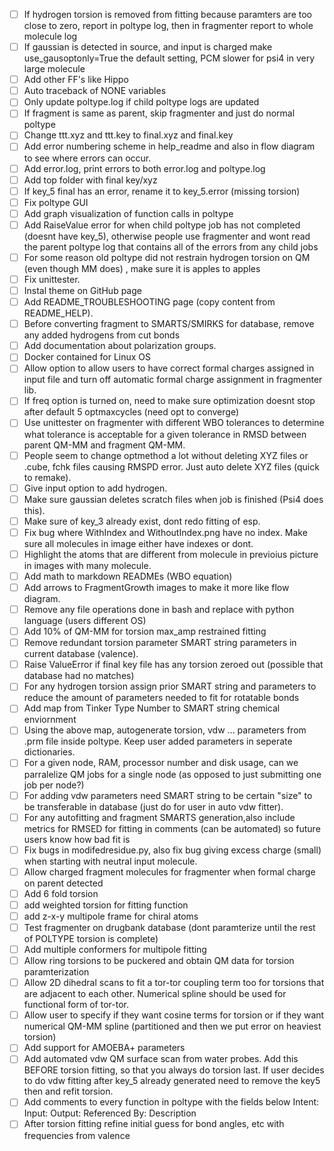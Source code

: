 * [ ] If hydrogen torsion is removed from fitting because paramters are too close to zero, report in poltype log, then in fragmenter report to whole molecule log
* [ ] If gaussian is detected in source, and input is charged make use_gausoptonly=True the default setting, PCM slower for psi4 in very large molecule
* [ ] Add other FF's like Hippo
* [ ] Auto traceback of NONE variables
* [ ] Only update poltype.log if child poltype logs are updated
* [ ] If fragment is same as parent, skip fragmenter and just do normal poltype
* [ ] Change ttt.xyz and ttt.key to final.xyz and final.key
* [ ] Add error numbering scheme in help_readme and also in flow diagram to see where errors can occur.
* [ ] Add error.log, print errors to both error.log and poltype.log
* [ ] Add top folder with final key/xyz
* [ ] If key_5 final has an error, rename it to key_5.error (missing torsion)
* [ ] Fix poltype GUI
* [ ] Add graph visualization of function calls in poltype
* [ ] Add RaiseValue error for when child poltype job has not completed (doesnt have key_5), otherwise people use fragmenter and wont read the parent poltype log that contains all of the errors from any child jobs
* [ ] For some reason old poltype did not restrain hydrogen torsion on QM (even though MM does) , make sure it is apples to apples
* [ ] Fix unittester.
* [ ] Instal theme on GitHub page
* [ ] Add README_TROUBLESHOOTING page (copy content from README_HELP). 
* [ ] Before converting fragment to SMARTS/SMIRKS for database, remove any added hydrogens from cut bonds
* [ ] Add documentation about polarization groups.
* [ ] Docker contained for Linux OS
* [ ] Allow option to allow users to have correct formal charges assigned in input file and turn off automatic formal charge assignment in fragmenter lib.
* [ ] If freq option is turned on, need to make sure optimization doesnt stop after default 5 optmaxcycles (need opt to converge)
* [ ] Use unittester on fragmenter with different WBO tolerances to determine what tolerance is acceptable for a given tolerance in RMSD between parent QM-MM and fragment QM-MM. 
* [ ] People seem to change optmethod a lot without deleting XYZ files or .cube, fchk files causing RMSPD error. Just auto delete XYZ files (quick to remake). 
* [ ] Give input option to add hydrogen.
* [ ] Make sure gaussian deletes scratch files when job is finished (Psi4 does this).
* [ ] Make sure of key_3 already exist, dont redo fitting of esp.
* [ ] Fix bug where WithIndex and WithoutIndex.png have no index. Make sure all molecules in image either have indexes or dont. 
* [ ] Highlight the atoms that are different from molecule in previoius picture in images with many molecule.
* [ ] Add math to markdown READMEs (WBO equation)
* [ ] Add arrows to FragmentGrowth images to make it more like flow diagram.
* [ ] Remove any file operations done in bash and replace with python language (users different OS)
* [ ] Add 10% of QM-MM for torsion max_amp restrained fitting
* [ ] Remove redundant torsion parameter SMART string parameters in current database (valence).
* [ ] Raise ValueError if final key file has any torsion zeroed out (possible that database had no matches)
* [ ] For any hydrogen torsion assign prior SMART string and parameters to reduce the amount of parameters needed to fit for rotatable bonds
* [ ] Add map from Tinker Type Number to SMART string chemical enviornment
* [ ] Using the above map, autogenerate torsion, vdw ... parameters from .prm file inside poltype. Keep user added parameters in seperate dictionaries. 
* [ ] For a given node, RAM, processor number and disk usage, can we parralelize QM jobs for a single node (as opposed to just submitting one job per node?)
* [ ] For adding vdw parameters need SMART string to be certain "size" to be transferable in database (just do for user in auto vdw fitter).
* [ ] For any autofitting and fragment SMARTS generation,also include metrics for RMSED for fitting in comments (can be automated) so future users know how bad fit is 
* [ ] Fix bugs in modifedresidue.py, also fix bug giving excess charge (small) when starting with neutral input molecule.
* [ ] Allow charged fragment molecules for fragmenter when formal charge on parent detected
* [ ] Add 6 fold torsion
* [ ] add weighted torsion for fitting function
* [ ] add z-x-y multipole frame for chiral atoms
* [ ] Test fragmenter on drugbank database (dont paramterize until the rest of POLTYPE torsion is complete)
* [ ] Add multiple conformers for multipole fitting
* [ ] Allow ring torsions to be puckered and obtain QM data for torsion paramterization
* [ ] Allow 2D dihedral scans to fit a tor-tor coupling term too for torsions that are adjacent to each other. Numerical spline should be used for functional form of tor-tor.
* [ ] Allow user to specify if they want cosine terms for torsion or if they want numerical QM-MM spline (partitioned and then we put error on heaviest torsion)
* [ ] Add support for AMOEBA+ parameters
* [ ] Add automated vdw QM surface scan from water probes. Add this BEFORE torsion fitting, so that you always do torsion last. If user decides to do vdw fitting after key_5 already generated need to remove the key5 then and refit torsion.
* [ ] Add comments to every function in poltype with the fields below
    Intent: 
    Input:
    Output: 
    Referenced By: 
    Description 
* [ ] After torsion fitting refine initial guess for bond angles, etc with frequencies from valence
